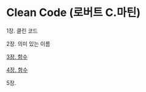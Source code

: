 # Clean Code (로버트 C.마틴)

1장. 클린 코드

2장. 의미 있는 이름

[3장. 함수](https://github.com/djdjdddd/TIL/blob/main/Books/CleanCode/Chapter3_Function.md)

[4장. 함수](https://github.com/djdjdddd/TIL/blob/main/Books/CleanCode/Chapter4_Comment.md)

5장.
